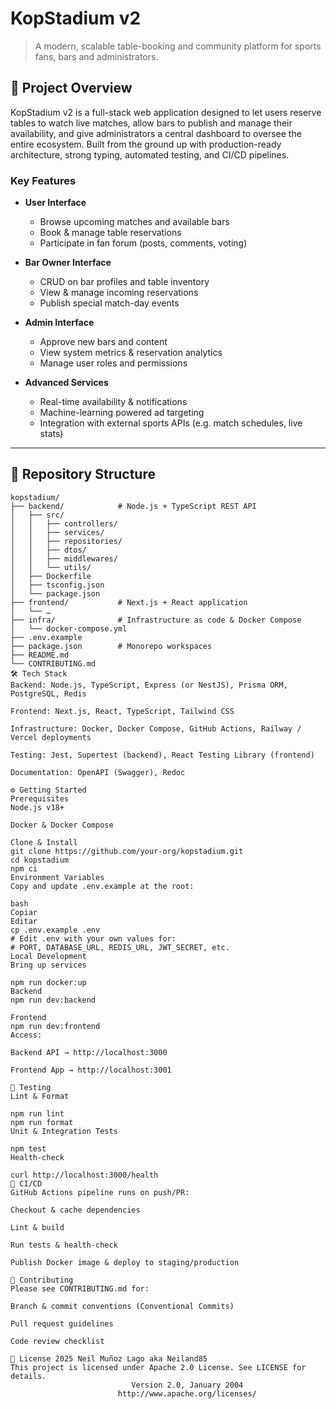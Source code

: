 # KopStadium v2

> A modern, scalable table-booking and community platform for sports fans, bars and administrators.

## 🚀 Project Overview

KopStadium v2 is a full-stack web application designed to let users reserve tables to watch live matches, allow bars to publish and manage their availability, and give administrators a central dashboard to oversee the entire ecosystem. Built from the ground up with production-ready architecture, strong typing, automated testing, and CI/CD pipelines.

### Key Features

- **User Interface**  
  - Browse upcoming matches and available bars  
  - Book & manage table reservations  
  - Participate in fan forum (posts, comments, voting)  

- **Bar Owner Interface**  
  - CRUD on bar profiles and table inventory  
  - View & manage incoming reservations  
  - Publish special match-day events  

- **Admin Interface**  
  - Approve new bars and content  
  - View system metrics & reservation analytics  
  - Manage user roles and permissions  

- **Advanced Services**  
  - Real-time availability & notifications  
  - Machine-learning powered ad targeting  
  - Integration with external sports APIs (e.g. match schedules, live stats)  

---

## 📂 Repository Structure

```text
kopstadium/
├── backend/            # Node.js + TypeScript REST API
│   ├── src/
│   │   ├── controllers/
│   │   ├── services/
│   │   ├── repositories/
│   │   ├── dtos/
│   │   ├── middlewares/
│   │   └── utils/
│   ├── Dockerfile
│   ├── tsconfig.json
│   └── package.json
├── frontend/           # Next.js + React application
│   └── …
├── infra/              # Infrastructure as code & Docker Compose
│   └── docker-compose.yml
├── .env.example
├── package.json        # Monorepo workspaces
├── README.md
└── CONTRIBUTING.md
🛠 Tech Stack
Backend: Node.js, TypeScript, Express (or NestJS), Prisma ORM, PostgreSQL, Redis

Frontend: Next.js, React, TypeScript, Tailwind CSS

Infrastructure: Docker, Docker Compose, GitHub Actions, Railway / Vercel deployments

Testing: Jest, Supertest (backend), React Testing Library (frontend)

Documentation: OpenAPI (Swagger), Redoc

⚙️ Getting Started
Prerequisites
Node.js v18+

Docker & Docker Compose

Clone & Install
git clone https://github.com/your-org/kopstadium.git
cd kopstadium
npm ci
Environment Variables
Copy and update .env.example at the root:

bash
Copiar
Editar
cp .env.example .env
# Edit .env with your own values for:
# PORT, DATABASE_URL, REDIS_URL, JWT_SECRET, etc.
Local Development
Bring up services

npm run docker:up
Backend
npm run dev:backend

Frontend
npm run dev:frontend
Access:

Backend API → http://localhost:3000

Frontend App → http://localhost:3001

🧪 Testing
Lint & Format

npm run lint
npm run format
Unit & Integration Tests

npm test
Health-check

curl http://localhost:3000/health
🚢 CI/CD
GitHub Actions pipeline runs on push/PR:

Checkout & cache dependencies

Lint & build

Run tests & health-check

Publish Docker image & deploy to staging/production

🤝 Contributing
Please see CONTRIBUTING.md for:

Branch & commit conventions (Conventional Commits)

Pull request guidelines

Code review checklist

📄 License 2025 Neil Muñoz Lago aka Neiland85
This project is licensed under Apache 2.0 License. See LICENSE for details.
                           Version 2.0, January 2004
                        http://www.apache.org/licenses/
